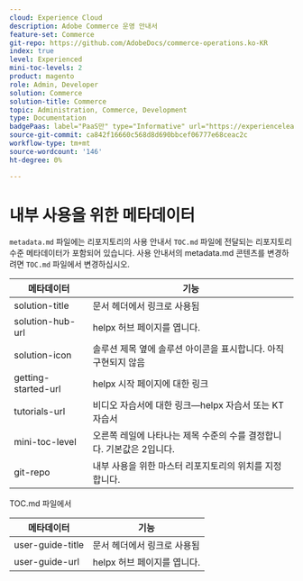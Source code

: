 ```yaml
---
cloud: Experience Cloud
description: Adobe Commerce 운영 안내서
feature-set: Commerce
git-repo: https://github.com/AdobeDocs/commerce-operations.ko-KR
index: true
level: Experienced
mini-toc-levels: 2
product: magento
role: Admin, Developer
solution: Commerce
solution-title: Commerce
topic: Administration, Commerce, Development
type: Documentation
badgePaas: label="PaaS만" type="Informative" url="https://experienceleague.adobe.com/ko/docs/commerce/user-guides/product-solutions" tooltip="Adobe Commerce 온 클라우드 프로젝트(Adobe 관리 PaaS 인프라) 및 온프레미스 프로젝트에만 적용됩니다."
source-git-commit: ca842f16660c568d8d690bbcef06777e68ceac2c
workflow-type: tm+mt
source-wordcount: '146'
ht-degree: 0%

---
```



# 내부 사용을 위한 메타데이터

`metadata.md` 파일에는 리포지토리의 사용 안내서 `TOC.md` 파일에 전달되는 리포지토리 수준 메타데이터가 포함되어 있습니다. 사용 안내서의 metadata.md 콘텐츠를 변경하려면 `TOC.md` 파일에서 변경하십시오.

| 메타데이터 | 기능 |
|--- |--- |
| solution-title | 문서 헤더에서 링크로 사용됨 |
| solution-hub-url | helpx 허브 페이지를 엽니다. |
| solution-icon | 솔루션 제목 옆에 솔루션 아이콘을 표시합니다. 아직 구현되지 않음 |
| getting-started-url | helpx 시작 페이지에 대한 링크 |
| tutorials-url | 비디오 자습서에 대한 링크—helpx 자습서 또는 KT 자습서 |
| mini-toc-level | 오른쪽 레일에 나타나는 제목 수준의 수를 결정합니다. 기본값은 2입니다. |
| git-repo | 내부 사용을 위한 마스터 리포지토리의 위치를 지정합니다. |

TOC.md 파일에서

| 메타데이터 | 기능 |
|--- |--- |
| user-guide-title | 문서 헤더에서 링크로 사용됨 |
| user-guide-url | helpx 허브 페이지를 엽니다. |

